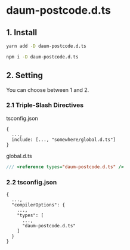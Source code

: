 # daum-postcode.d.ts

## 1. Install

```bash
yarn add -D daum-postcode.d.ts
```

```bash
npm i -D daum-postcode.d.ts
```

## 2. Setting

You can choose between 1 and 2.

### 2.1 Triple-Slash Directives

tsconfig.json

```
{
  ...,
  include: [..., "somewhere/global.d.ts"]
}
```

global.d.ts

```typescript
/// <reference types="daum-postcode.d.ts" />
```

### 2.2 tsconfig.json

```
{
  ...,
  "compilerOptions": {
    ...,
    "types": [
      ...,
      "daum-postcode.d.ts"
    ]
  }
}
```
